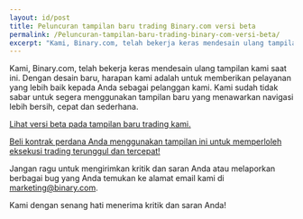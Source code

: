 ```yaml
---
layout: id/post
title: Peluncuran tampilan baru trading Binary.com versi beta
permalink: /Peluncuran-tampilan-baru-trading-binary-com-versi-beta/
excerpt: "Kami, Binary.com, telah bekerja keras mendesain ulang tampilan kami saat ini. Dengan desain baru, harapan..."  
---
```


Kami, Binary.com, telah bekerja keras mendesain ulang tampilan kami saat ini. Dengan desain baru, harapan kami adalah untuk memberikan pelayanan yang lebih baik kepada Anda sebagai pelanggan kami. Kami sudah tidak sabar untuk segera menggunakan tampilan baru yang menawarkan navigasi lebih bersih, cepat dan sederhana.



[Lihat versi beta pada tampilan baru trading kami.](https://www.binary.com/trading)

[Beli kontrak perdana Anda menggunakan tampilan ini untuk memperloleh eksekusi trading terunggul dan tercepat!](https://www.binary.com/trading)

Jangan ragu untuk mengirimkan kritik dan saran Anda atau melaporkan berbagai bug yang Anda temukan ke alamat email kami di [marketing@binary.com](mailto:marketing@binary.com).

Kami dengan senang hati menerima kritik dan saran Anda!
